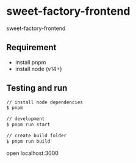 # sweet-factory-frontend

sweet-factory-frontend

## Requirement

- install pnpm
- install node (v14+)

## Testing and run

```zsh
// install node dependencies
$ pnpm

// development
$ pnpm run start

// create build folder
$ pnpm run build
```

open localhost:3000
